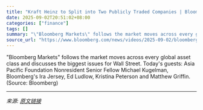 ```yaml
---
title: "Kraft Heinz to Split into Two Publicly Traded Companies | Bloomberg Markets 9/2/2025"
date: 2025-09-02T20:51:02+08:00
categories: ["finance"]
tags: []
summary: "\"Bloomberg Markets\" follows the market moves across every global asset class and discusses the biggest issues for Wall Street. Today's guests: Asia Pacific Foundation Nonresident Senior Fellow Michael"
source_url: "https://www.bloomberg.com/news/videos/2025-09-02/bloomberg-markets-9-2-2025-video"
---
```


"Bloomberg Markets" follows the market moves across every global asset class and discusses the biggest issues for Wall Street. Today's guests: Asia Pacific Foundation Nonresident Senior Fellow Michael Kugelman, Bloomberg's Ira Jersey, Ed Ludlow, Kristina Peterson and Matthew Griffin. (Source: Bloomberg)

---

*来源: [原文链接](https://www.bloomberg.com/news/videos/2025-09-02/bloomberg-markets-9-2-2025-video)*
